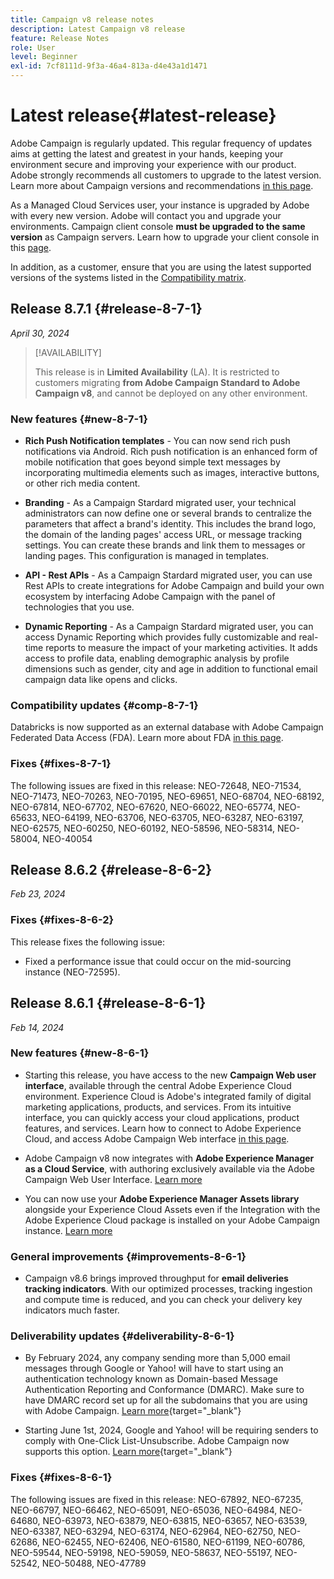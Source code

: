 ```yaml
---
title: Campaign v8 release notes
description: Latest Campaign v8 release
feature: Release Notes
role: User
level: Beginner
exl-id: 7cf8111d-9f3a-46a4-813a-d4e43a1d1471
---
```

# Latest release{#latest-release}

Adobe Campaign is regularly updated. This regular frequency of updates aims at getting the latest and greatest in your hands, keeping your environment secure and improving your experience with our product. Adobe strongly recommends all customers to upgrade to the latest version. Learn more about Campaign versions and recommendations [in this page](upgrades.md).

As a Managed Cloud Services user, your instance is upgraded by Adobe with every new version. Adobe will contact you and upgrade your environments. Campaign client console **must be upgraded to the same version** as Campaign servers. Learn how to upgrade your client console in this [page](../start/connect.md#upgrade-ac-console). 

In addition, as a customer, ensure that you are using the latest supported versions of the systems listed in the [Compatibility matrix](compatibility-matrix.md).

## Release 8.7.1 {#release-8-7-1}

_April 30, 2024_

>[!AVAILABILITY]
>
>This release is in **Limited Availability** (LA). It is restricted to customers migrating **from Adobe Campaign Standard to Adobe Campaign v8**, and cannot be deployed on any other environment.

### New features {#new-8-7-1}

* **Rich Push Notification templates** - You can now send rich push notifications via Android. Rich push notification is an enhanced form of mobile notification that goes beyond simple text messages by incorporating multimedia elements such as images, interactive buttons, or other rich media content.

<!--The following capabilities are restricted to customers migrating from Campaign Standard only:-->

* **Branding** -  As a Campaign Stardard migrated user, your technical administrators can now define one or several brands to centralize the parameters that affect a brand's identity. This includes the brand logo, the domain of the landing pages' access URL, or message tracking settings. You can create these brands and link them to messages or landing pages. This configuration is managed in templates.

* **API - Rest APIs** - As a Campaign Stardard migrated user, you can use Rest APIs to create integrations for Adobe Campaign and build your own ecosystem by interfacing Adobe Campaign with the panel of technologies that you use. 

* **Dynamic Reporting** - As a Campaign Stardard migrated user, you can access Dynamic Reporting which provides fully customizable and real-time reports to measure the impact of your marketing activities. It adds access to profile data, enabling demographic analysis by profile dimensions such as gender, city and age in addition to functional email campaign data like opens and clicks.

<!--
* **New Enhanced security add-on**: To make your network connection more secure and provide improved security for your resources, Adobe Campaign offers a new Enhanced security add-on, which includes two features: Secure CMK integration and Secure VPN tunneling.
-->

### Compatibility updates {#comp-8-7-1}

Databricks is now supported as an external database with Adobe Campaign Federated Data Access (FDA). Learn more about FDA [in this page](../connect/fda.md).

### Fixes {#fixes-8-7-1}

The following issues are fixed in this release:
NEO-72648, NEO-71534, NEO-71473, NEO-70263, NEO-70195, NEO-69651, NEO-68704, NEO-68192, NEO-67814, NEO-67702, NEO-67620, NEO-66022, NEO-65774, NEO-65633, NEO-64199, NEO-63706, NEO-63705, NEO-63287, NEO-63197, NEO-62575, NEO-60250, NEO-60192, NEO-58596, NEO-58314, NEO-58004, NEO-40054

## Release 8.6.2 {#release-8-6-2}

_Feb 23, 2024_

### Fixes {#fixes-8-6-2}

This release fixes the following issue:

* Fixed a performance issue that could occur on the mid-sourcing instance (NEO-72595).

## Release 8.6.1 {#release-8-6-1}

_Feb 14, 2024_

### New features {#new-8-6-1}

* Starting this release, you have access to the new **Campaign Web user interface**, available through the central Adobe Experience Cloud environment. Experience Cloud is Adobe's integrated family of digital marketing applications, products, and services. From its intuitive interface, you can quickly access your cloud applications, product features, and services. Learn how to connect to Adobe Experience Cloud, and access Adobe Campaign Web interface [in this page](campaign-ui.md#ac-web-ui).


* Adobe Campaign v8 now integrates with **Adobe Experience Manager as a Cloud Service**, with authoring exclusively available via the Adobe Campaign Web User Interface. [Learn more](../connect/ac-aem.md)

* You can now use your **Adobe Experience Manager Assets library** alongside your Experience Cloud Assets even if the Integration with the Adobe Experience Cloud package is installed on your Adobe Campaign instance. [Learn more](../connect/ac-aem.md#assets-library)

### General improvements {#improvements-8-6-1}

* Campaign v8.6 brings improved throughput for **email deliveries tracking indicators**. With our optimized processes, tracking ingestion and compute time is reduced, and you can check your delivery key indicators much faster.


### Deliverability updates {#deliverability-8-6-1}

* By February 2024, any company sending more than 5,000 email messages through Google or Yahoo! will have to start using an authentication technology known as Domain-based Message Authentication Reporting and Conformance (DMARC). Make sure to have DMARC record set up for all the subdomains that you are using with Adobe Campaign. [Learn more](https://experienceleague.adobe.com/docs/deliverability-learn/deliverability-best-practice-guide/additional-resources/technotes/implement-dmarc.html){target="_blank"}

* Starting June 1st, 2024, Google and Yahoo! will be requiring senders to comply with One-Click List-Unsubscribe. Adobe Campaign now supports this option. [Learn more](https://experienceleague.adobe.com/docs/deliverability-learn/deliverability-best-practice-guide/additional-resources/campaign/acc-technical-recommendations.html#one-click-list-unsubscribe){target="_blank"}


### Fixes {#fixes-8-6-1}

The following issues are fixed in this release:
NEO-67892, NEO-67235, NEO-66797, NEO-66462, NEO-65091, NEO-65036, NEO-64984, NEO-64680, NEO-63973, NEO-63879, NEO-63815, NEO-63657, NEO-63539, NEO-63387, NEO-63294, NEO-63174, NEO-62964, NEO-62750, NEO-62686, NEO-62455, NEO-62406, NEO-61580, NEO-61199, NEO-60786, NEO-59544, NEO-59198, NEO-59059, NEO-58637, NEO-55197, NEO-52542, NEO-50488, NEO-47789